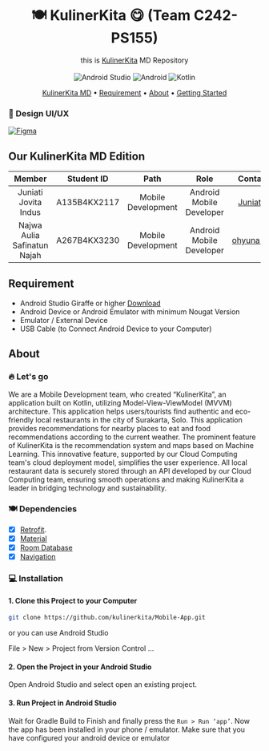 <div align="center">

# 🍽️ KulinerKita 😋 (Team C242-PS155)

this is [KulinerKita](https://github.com/kulinerkita/Mobile-App) MD Repository <br/><br/>
![Android Studio](https://img.shields.io/badge/Android%20Studio-3DDC84.svg?style=for-the-badge&logo=android-studio&logoColor=white)
![Android](https://img.shields.io/badge/Android-3DDC84?style=for-the-badge&logo=android&logoColor=white)
![Kotlin](https://img.shields.io/badge/kotlin-%237F52FF.svg?style=for-the-badge&logo=kotlin&logoColor=white)

[KulinerKita MD](#our-coolers) •
[Requirement](#requirement) •
[About](#about) •
[Getting Started](#getting-started)

</div>


### 🎨 Design UI/UX
[![Figma](https://img.shields.io/badge/Figma-F24E1E.svg?style=for-the-badge&logo=figma&logoColor=white)](https://www.figma.com/design/lhM7Vur3XxAoA4IyrA2TQR/KulinerKita?node-id=0-1&t=RBdEiPMdSUIhMuuP-1)

## Our KulinerKita MD Edition
| Member | Student ID | Path | Role | Contacts |
| :-: | :-: | :-: | :-: | :-: |
| Juniati Jovita Indus | A135B4KX2117 | Mobile Development | Android Mobile Developer | [Juniati24](https://github.com/Juniati24) |
| Najwa Aulia Safinatun Najah | A267B4KX3230 | Mobile Development | Android Mobile Developer | [ohyuna56na](https://github.com/ohyuna56na) |

## Requirement
* Android Studio Giraffe or higher [Download](https://developer.android.com/studio?hl=id)
* Android Device or Android Emulator with minimum Nougat Version
* Emulator / External Device
* USB Cable (to Connect Android Device to your Computer)

## About
### 🔥 Let's go
We are a Mobile Development team, who created “KulinerKita”, an application built on Kotlin, utilizing Model-View-ViewModel (MVVM) architecture. This application helps users/tourists find authentic and eco-friendly local restaurants in the city of Surakarta, Solo. This application provides recommendations for nearby places to eat and food recommendations according to the current weather. The prominent feature of KulinerKita is the recommendation system and maps based on Machine Learning. This innovative feature, supported by our Cloud Computing team's cloud deployment model, simplifies the user experience. All local restaurant data is securely stored through an API developed by our Cloud Computing team, ensuring smooth operations and making KulinerKita a leader in bridging technology and sustainability.

### 🍽️ Dependencies
- [x] [Retrofit](https://square.github.io/retrofit/).
- [x] [Material](https://m3.material.io/)
- [x] [Room Database](https://developer.android.com/reference/android/arch/persistence/room/RoomDatabase)
- [x] [Navigation](https://developer.android.com/guide/navigation/)

### 💻 Installation
#### 1. Clone this Project to your Computer
```bash
git clone https://github.com/kulinerkita/Mobile-App.git
```

or you can use Android Studio 

File > New > Project from Version Control ...

#### 2. Open the Project in your Android Studio
Open Android Studio and select open an existing project.

#### 3. Run Project in Android Studio
Wait for Gradle Build to Finish and finally press the `Run > Run ‘app’`. Now the app has been installed in your phone / emulator. Make sure that you have configured your android device or emulator
